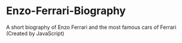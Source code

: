 # Enzo-Ferrari-Biography
A short biography of Enzo Ferrari and the most famous cars of Ferrari (Created by JavaScript)
